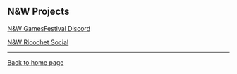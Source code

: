 ## N&W Projects


[N&W GamesFestival Discord](https://discord.gg/MVKSUNpqw2)

[N&W Ricochet Social](/ricochet)

----

[Back to home page](/)
